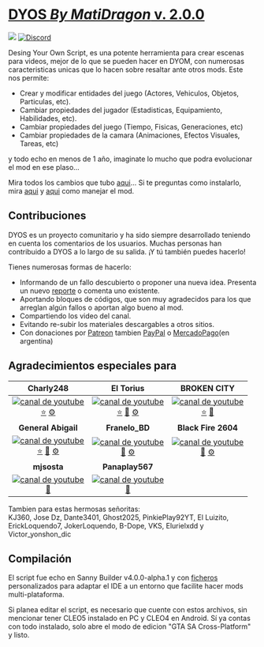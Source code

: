 # [DYOS _By MatiDragon_ v. 2.0.0](https://github.com/MatiDragon-YT/DYOS)
[![](https://img.shields.io/youtube/channel/subscribers/UCIqJ7P_fLvULqvmsDagJBjA?style=for-the-badge)](https://youtube.com/c/MatiDragon)
[![Discord](https://img.shields.io/discord/911487285990674473?style=for-the-badge)](https://discord.gg/wjZGrmAXNu)

Desing Your Own Script, es una potente herramienta para crear escenas para videos, mejor de lo que se pueden hacer en DYOM, con numerosas caracteristicas unicas que lo hacen sobre resaltar ante otros mods. Este nos permite:

 * Crear y modificar entidades del juego (Actores, Vehiculos, Objetos, Particulas, etc).
 * Cambiar propiedades del jugador (Estadisticas, Equipamiento, Habilidades, etc).
 * Cambiar propiedades del juego (Tiempo, Fisicas, Generaciones, etc)
 * Cambiar propiedades de la camara (Animaciones, Efectos Visuales, Tareas, etc)

y todo echo en menos de 1 año, imaginate lo mucho que podra evolucionar el mod en ese plaso...

Mira todos los cambios que tubo [aqui](HISTORIAL.md)...
Si te preguntas como instalarlo, mira [aqui](INSTALACION.md.txt) y [aqui](CONTROLES.md) como manejar el mod.

## Contribuciones

DYOS es un proyecto comunitario y ha sido siempre desarrollado teniendo en cuenta los comentarios de los usuarios. Muchas personas han contribuido a DYOS a lo largo de su salida. ¡Y tú también puedes hacerlo!

Tienes numerosas formas de hacerlo:
* Informando de un fallo descubierto o proponer una nueva idea. Presenta un nuevo [reporte](https://discord.gg/wjZGrmAXNu) o comenta uno existente.
* Aportando bloques de códigos, que son muy agradecidos para los que arreglan algún fallos o aportan algo bueno al mod.
* Compartiendo los video del canal.
* Evitando re-subir los materiales descargables a otros sitios.
* Con donaciones por [Patreon](https://patreon.com/MatiDragon788) tambien  [PayPal](https://paypal.me/MatiDragon) o [MercadoPago](https://link.mercadopago.com.ar/donacionesmatidragon)(en argentina)

## Agradecimientos especiales para
| Charly248 | El Torius | BROKEN CITY |
| :---: | :---: | :---: |
| [![canal de youtube](https://yt3.ggpht.com/dr3AyiOEPyPU7sE7vZiNOG_badd8fJxioeMPw-nkeQEEmXh7AeaZzM8BYsa5mEFMOGXDabni=s88-c-k-c0x00ffffff-no-rj)](https://www.youtube.com/@charly2482) <br> [⭐](# 'recomendar canal') [⚙](# 'reportar errores') | [![canal de youtube](https://yt3.googleusercontent.com/JDXlJcX0tlgugRH83nGSe9ZnoaV0rDXkA0-YQTut9fFcQX70hmRrFlHAclqBT9LSS7NgVtCB=s88-c-k-c0x00ffffff-no-rj)](https://www.youtube.com/@ElToriusYT) <br> [⭐](# 'recomendar canal') [🎁](# 'apoyo economico') [⚙](# 'reportar errores') | [![canal de youtube](https://yt3.googleusercontent.com/25NQO_j_nr6J6cofejWCk3dBTIN7Jimd_1x3FOc5yPYq2PhLcr3OHe0a2gD2i_U-P6Pv6wTI=s88-c-k-c0x00ffffff-no-rj)](https://www.youtube.com/@brokencity5247) <br> [⭐](# 'recomendar canal') [🎁](# 'apoyo economico') |
| **General Abigail** | **Franelo_BD** | **Black Fire 2604** |
| [![canal de youtube](https://yt3.googleusercontent.com/JR0JmC5fvx_hgOmDXYhBaB1nWH3BNwRHIrmbV2fdOQ2HptHBuF_cWRVGeLvklC5P9QSb3Ap1vg=s88-c-k-c0x00ffffff-no-rj)](https://www.youtube.com/@generalabigail6607) <br> [⭐](# 'recomendar canal') [🎁](# 'apoyo economico') [⚙](# 'reportar errores') | [![canal de youtube](https://yt3.googleusercontent.com/9mXHjKSCHCVqAaemsWgo8rRJ1Mb3e1FvPZqAsxLrF3oPu54nteWYAcEXLntgz2GANVnCsnGXvA=s88-c-k-c0x00ffffff-no-rj)](https://www.youtube.com/@frannmodz_701) <br> [🎁](# 'apoyo economico') [⚙](# 'reportar errores') | [![canal de youtube](https://yt3.googleusercontent.com/GrdVAbJzKXvLze-fxLtLXMhN3L4aoxGbGcxL5A57Xa-c17LFZEyUSETC8OJ9WnjKx9gEkFvsPQ=s88-c-k-c0x00ffffff-no-rj)](https://www.youtube.com/@BlackFire0426) <br> [🎁](# 'apoyo economico') [⚙](# 'reportar errores') |
| **mjsosta** | **Panaplay567** | |
| [![canal de youtube](https://yt3.googleusercontent.com/zLSMcZAoxGF2qXmnZuUzISw3Q9tge3IuMLXqCFSgt2ErGsXksvZJtO7Mv9dqceGeNckfmPm4uA=s88-c-k-c0x00ffffff-no-rj)](https://www.youtube.com/@southcaliprods) <br> [🎁](# 'apoyo economico') | [![canal de youtube](https://yt3.googleusercontent.com/ubJuISgWxroxdU4JyDLoJKM55GA3Yhww9vNUa2IXVvREzMFfl0dNu4NNZToB0ds7t1y6DKaK7g=s88-c-k-c0x00ffffff-no-rj)](https://www.youtube.com/@Panaplay567) <br> [🎁](# 'apoyo economico') | |

Tambien para estas hermosas señoritas:\
KJ360, Jose Dz, Dante3401, Ghost2025, PinkiePlay92YT, El Luizito, ErickLoquendo7, JokerLoquendo, B-Dope, VKS, Elurielxdd y Victor_yonshon_dic

## Compilación
El script fue echo en Sanny Builder v4.0.0-alpha.1 y con [ficheros](https://github.com/MatiDragon-YT/data) personalizados para adaptar el IDE a un entorno que facilite hacer mods multi-plataforma.

Si planea editar el script, es necesario que cuente con estos archivos, sin mencionar tener CLEO5 instalado en PC y CLEO4 en Android. Sí ya contas con todo instalado, solo abre el modo de edicion "GTA SA Cross-Platform" y listo.
